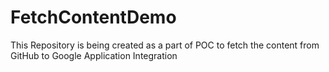 # FetchContentDemo
This Repository is being created as a part of POC to fetch the content from GitHub to Google Application Integration
